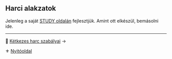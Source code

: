 ## Harci alakzatok

Jelenleg a saját [STUDY oldalán](https://github.com/kaktusztea/km100/wiki/STUDY.harci.alakzatok) fejlesztjük. Amint ott elkészül, bemásolni ide.

---

🔗 [Kétkezes harc szabályai](065_04_ketkezes_harc_szabalyai.md) →

⚜️ [Nyitóoldal](start.md#6-harcrendszer-%EF%B8%8F)
